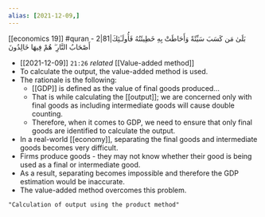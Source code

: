 ```yaml
---
alias: [2021-12-09,]
---
```

[[economics 19]]
#quran - 2|81|بَلَىٰ مَن كَسَبَ سَيِّئَةً وَأَحَاطَتْ بِهِ خَطِيئَتُهُ فَأُولَـٰئِكَ أَصْحَابُ النَّارِ ۖ هُمْ فِيهَا خَالِدُونَ

- [[2021-12-09]] `21:26` _related_ [[Value-added method]]
- To calculate the output, the value-added method is used.
- The rationale is the following:
	- [[GDP]] is defined as the value of final goods produced…
	- That is while calculating the [[output]]; we are concerned only with final goods as including intermediate goods will cause double counting.
	- Therefore, when it comes to GDP, we need to ensure that only final goods are identified to calculate the output.
- In a real-world [[economy]], separating the final goods and intermediate goods becomes very difficult.
- Firms produce goods - they may not know whether their good is being used as a final or intermediate good.
- As a result, separating becomes impossible and therefore the GDP estimation would be inaccurate.
- The value-added method overcomes this problem.
```query
"Calculation of output using the product method"
```